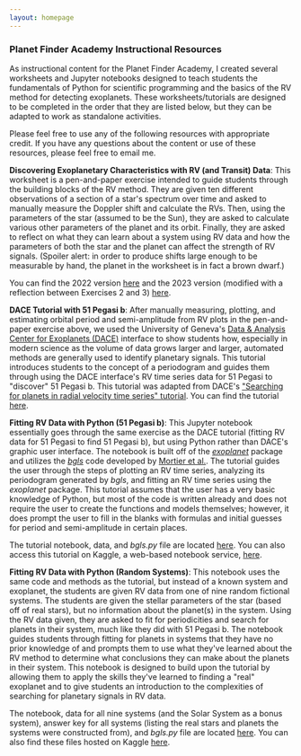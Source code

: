 ```yaml
---
layout: homepage
---
```


### Planet Finder Academy Instructional Resources

As instructional content for the Planet Finder Academy, I created several worksheets and Jupyter notebooks designed to teach students the fundamentals of Python for scientific programming and the basics of the RV method for detecting exoplanets. These worksheets/tutorials are designed to be completed in the order that they are listed below, but they can be adapted to work as standalone activities.

Please feel free to use any of the following resources with appropriate credit. If you have any questions about the content or use of these resources, please feel free to email me.

**Discovering Exoplanetary Characteristics with RV (and Transit) Data**: This worksheet is a pen-and-paper exercise intended to guide students through the building blocks of the RV method. They are given ten different observations of a section of a star's spectrum over time and asked to manually measure the Doppler shift and calculate the RVs. Then, using the parameters of the star (assumed to be the Sun), they are asked to calculate various other parameters of the planet and its orbit. Finally, they are asked to reflect on what they can learn about a system using RV data and how the parameters of both the star and the planet can affect the strength of RV signals. (Spoiler alert: in order to produce shifts large enough to be measurable by hand, the planet in the worksheet is in fact a brown dwarf.) 

You can find the 2022 version [here](https://docs.google.com/document/d/1vBqAK_OZa76dc1uOtBtaMJzP8NL6VAtaoe1dlWSYJBU/edit?usp=sharing) and the 2023 version (modified with a reflection between Exercises 2 and 3) [here](https://docs.google.com/document/d/14c2f3wyDDC3sKACxmoBmBcDhahna-Xr893IAMyRIQEI/edit?usp=sharing).

**DACE Tutorial with 51 Pegasi b**: After manually measuring, plotting, and estimating orbital period and semi-amplitude from RV plots in the pen-and-paper exercise above, we used the University of Geneva's [Data & Analysis Center for Exoplanets (DACE)](https://dace.unige.ch/dashboard/) interface to show students how, especially in modern science as the volume of data grows larger and larger, automated methods are generally used to identify planetary signals. This tutorial introduces students to the concept of a periodogram and guides them through using the DACE interface's RV time series data for 51 Pegasi to "discover" 51 Pegasi b. This tutorial was adapted from DACE's ["Searching for planets in radial velocity time series" tutorial](https://dace.unige.ch/tutorials/?tutorialId=2). You can find the tutorial [here](https://docs.google.com/document/d/1BtQe-do51A0J4JJ-kV2-rPhOlC2wFvRs8d1kVuDfhvg/edit?usp=sharing).

**Fitting RV Data with Python (51 Pegasi b)**: This Jupyter notebook essentially goes through the same exercise as the DACE tutorial (fitting RV data for 51 Pegasi to find 51 Pegasi b), but using Python rather than DACE's graphic user interface. The notebook is built off of the [*exoplanet*](https://docs.exoplanet.codes/en/latest/) package and utilizes the [*bgls*](https://github.com/mfouesneau/bgls) code developed by [Mortier et al.](https://arxiv.org/abs/1412.0467). The tutorial guides the user through the steps of plotting an RV time series, analyzing its periodogram generated by *bgls*, and fitting an RV time series using the *exoplanet* package. This tutorial assumes that the user has a very basic knowledge of Python, but most of the code is written already and does not require the user to create the functions and models themselves; however, it does prompt the user to fill in the blanks with formulas and initial guesses for period and semi-amplitude in certain places.

The tutorial notebook, data, and *bgls.py* file are located [here](https://drive.google.com/drive/folders/1lFqmP6T3FQfO0UeiEkpOv2fVgEEqgFPX?usp=sharing). You can also access this tutorial on Kaggle, a web-based notebook service, [here](https://www.kaggle.com/code/sxjiang2308/tutorial-fitting-rv-data-with-python).

**Fitting RV Data with Python (Random Systems)**: This notebook uses the same code and methods as the tutorial, but instead of a known system and exoplanet, the students are given RV data from one of nine random fictional systems. The students are given the stellar parameters of the star (based off of real stars), but no information about the planet(s) in the system. Using the RV data given, they are asked to fit for periodicities and search for planets in their system, much like they did with 51 Pegasi b. The notebook guides students through fitting for planets in systems that they have no prior knowledge of and prompts them to use what they've learned about the RV method to determine what conclusions they can make about the planets in their system. This notebook is designed to build upon the tutorial by allowing them to apply the skills they've learned to finding a "real" exoplanet and to give students an introduction to the complexities of searching for planetary signals in RV data.

The notebook, data for all nine systems (and the Solar System as a bonus system), answer key for all systems (listing the real stars and planets the systems were constructed from), and *bgls.py* file are located [here](https://drive.google.com/drive/folders/1ZkZ3l-_WiyIR7M_1Yt0_qZh5gukph5Bn?usp=sharing). You can also find these files hosted on Kaggle [here](https://www.kaggle.com/code/sxjiang2308/pfa-group-projects-fitting-rv-data).
